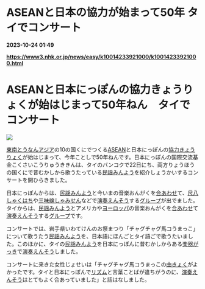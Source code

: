 # ASEANと日本の協力が始まって50年 タイでコンサート

**2023-10-24 01:49**

**https://www3.nhk.or.jp/news/easy/k10014233921000/k10014233921000.html**

ASEANと日本にっぽんの協力きょうりょくが始はじまって50年ねん　タイでコンサート
==========================================

![](https://www3.nhk.or.jp/news/html/20231023/K10014233921_2310230834_1023105226_01_02.jpg)  

[東南とうなんアジア](javascript:void(0))の10の国くにでつくる[ASEAN](javascript:void(0))と日本にっぽんの[協力きょうりょく](javascript:void(0))が始はじまって、今年ことしで50年ねんです。日本にっぽんの国際交流基金こくさいこうりゅうききんは、タイのバンコクで22日にち、両方りょうほうの国くにで昔むかしから歌うたっている[民謡みんよう](javascript:void(0))を紹介しょうかいするコンサートを開ひらきました。

日本にっぽんからは、[民謡みんよう](javascript:void(0))と今いまの音楽おんがくを[合あわせ](javascript:void(0))て、[尺八しゃくはち](javascript:void(0))や[三味線しゃみせん](javascript:void(0))などで[演奏えんそう](javascript:void(0))する[グループ](javascript:void(0))が出でました。タイからは、[民謡みんよう](javascript:void(0))とアメリカや[ヨーロッパ](javascript:void(0))の音楽おんがくを[合あわせ](javascript:void(0))て[演奏えんそう](javascript:void(0))する[グループ](javascript:void(0))です。

コンサートでは、岩手県いわてけんのお祭まつり「チャグチャグ馬コうまっこ」について歌うたう[民謡みんよう](javascript:void(0))を、日本語にほんごとタイ語ごで歌うたいました。このほかに、タイの[民謡みんよう](javascript:void(0))を日本にっぽんに昔むかしからある[楽器がっき](javascript:void(0))で[演奏えんそう](javascript:void(0))しました。

コンサートに来きた女性じょせいは「チャグチャグ馬コうまっこの[曲きょく](javascript:void(0))がよかったです。タイと日本にっぽんで[リズム](javascript:void(0))と言葉ことばが違ちがうのに、[演奏えんそう](javascript:void(0))はとてもよく合あっていました」と話はなしました。